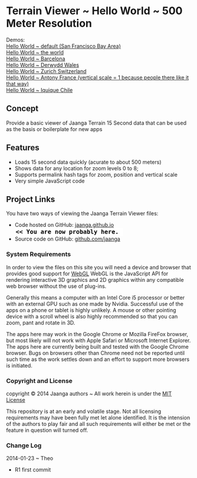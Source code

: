Terrain Viewer ~ Hello World ~ 500 Meter Resolution
===================================================

Demos:  
[Hello World ~ default (San Francisco Bay Area)]( http://jaanga.github.io/terrain-viewer/hello-world/r1/hello-world.html )  
[Hello World ~ the world]( http://jaanga.github.io/terrain-viewer/hello-world/r1/hello-world.html#terrain/0#0#0#5 )  
[Hello World ~ Barcelona]( http://jaanga.github.io/terrain-viewer/hello-world/r1/hello-world.html#terrain-de15#64#47#10 )  
[Hello World ~ Derwydd Wales]( http://jaanga.github.io/terrain-viewer/hello-world/r1/hello-world.html#terrain-de15#62#42#15 )  
[Hello World ~ Zurich Switzerland]( http://jaanga.github.io/terrain-viewer/hello-world/r1/hello-world.html#terrain-de15#67#44#10 )  
[Hello World ~ Antony France (vertical scale = 1 because people there like it that way)]( http://jaanga.github.io/terrain-viewer/hello-world/r1/hello-world.html#terrain-de15#64#44#2 )  
[Hello World ~ Iquique Chile]( http://jaanga.github.io/terrain-viewer/hello-world/r1/hello-world.html#terrain-de15#39#71#14 )  


## Concept

Provide a basic viewer of Jaanga Terrain 15 Second data that can be used as the basis or boilerplate for new apps

## Features

- Loads 15 second data quickly (acurate to about 500 meters) 
- Shows data for any location for zoom levels 0 to 8;
- Supports permalink hash tags for zoom, position and vertical scale
- Very simple JavaScript code

## Project Links

You have two ways of viewing the Jaanga Terrain Viewer files:

* Code hosted on GitHub: [jaanga.github.io]( http://jaanga.github.io/terrain-viewer/hello-world/ "view the files as apps." ) <input value="<< You are now probably here." size=28 style="font:bold 12pt monospace;border-width:0;" >  
* Source code on GitHub: [github.com/jaanga]( https://github.com/jaanga/terrain-viewer/tree/gh-pages/hello-world/ "View the files as source code." ) <scan style=display:none ><< You are now probably here.</scan>



### System Requirements

In order to view the files on this site you will need a device and browser that provides good support for [WebGL](http://get.webgl.org/)
WebGL is the JavaScript API for rendering interactive 3D graphics and 2D graphics within any compatible web browser without the use of plug-ins. 

Generally this means a computer with an Intel Core i5 processor or better with an external GPU such as one made by Nvidia. 
Successful use of the apps on a phone or tablet is highly unlikely. 
A mouse or other pointing device with a scroll wheel is also highly recommended so that you can zoom, pant and rotate in 3D.

The apps here may work in the Google Chrome or Mozilla FireFox browser, but most likely will not work with Apple Safari or Microsoft Internet Explorer. 
The apps here are currently being built and tested with the Google Chrome browser. 
Bugs on browsers other than Chrome need not be reported until such time as the work settles down and an effort to support more browsers is initiated.



### Copyright and License
copyright &copy; 2014 Jaanga authors ~ All work herein is under the [MIT License](http://jaanga.github.io/libs/jaanga-copyright-and-mit-license.md)

This repository is at an early and volatile stage. Not all licensing requirements may have been fully met let alone identified. It is the intension of the authors to play fair and all such requirements will either be met or the feature in question will turned off.

### Change Log

2014-01-23 ~ Theo

* R1 first commit


